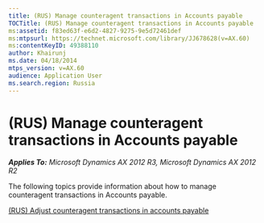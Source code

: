 ```yaml
---
title: (RUS) Manage counteragent transactions in Accounts payable
TOCTitle: (RUS) Manage counteragent transactions in Accounts payable
ms:assetid: f83ed63f-e6d2-4827-9275-9e5d72461def
ms:mtpsurl: https://technet.microsoft.com/library/JJ678628(v=AX.60)
ms:contentKeyID: 49388110
author: Khairunj
ms.date: 04/18/2014
mtps_version: v=AX.60
audience: Application User
ms.search.region: Russia
---
```


# (RUS) Manage counteragent transactions in Accounts payable 


_**Applies To:** Microsoft Dynamics AX 2012 R3, Microsoft Dynamics AX 2012 R2_

The following topics provide information about how to manage counteragent transactions in Accounts payable.

[(RUS) Adjust counteragent transactions in accounts payable](rus-adjust-counteragent-transactions-in-accounts-payable.md)

  


